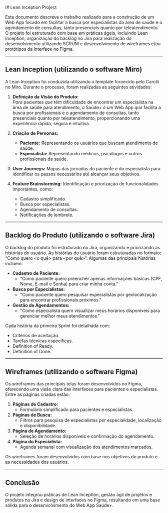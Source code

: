 i# Lean Inception Project

Este documento descreve o trabalho realizado para a construção de um Web App focado em facilitar a busca por especialistas da área de saúde e o agendamento de consultas, tanto presenciais quanto por teleatendimento. O projeto foi estruturado com base em práticas ágeis, incluindo Lean Inception, organização do backlog no Jira para realização do desenvolvimento utilizando SCRUM e desenvolvimento de wireframes e/ou protótipos da interface no Figma.

---

## Lean Inception (utilizando o software Miro)
A Lean Inception foi conduzida utilizando o template fornecido pelo Carolli no Miro. Durante o processo, foram realizadas as seguintes atividades:

1. **Definição da Visão do Produto:**  
   *Para* pacientes *que* têm dificuldade de encontrar um especialista na área de saúde para atendimento, *o* Saúde+ *é um* Web App *que* facilita a busca por profissionais e o agendamento de consultas, tanto presenciais quanto por teleatendimento, proporcionando uma experiência rápida, segura e intuitiva. 

2. **Criação de Personas:**
   - **Paciente:** Representando os usuários que buscam atendimento de saúde.
   - **Especialista:** Representando médicos, psicólogos e outros profissionais da saúde.

3. **User Journeys:**
   Mapas das jornadas do paciente e do especialista para identificar os passos necessários até alcançar seus objetivos.

4. **Feature Brainstorming:**
   Identificação e priorização de funcionalidades importantes, como:
   - Cadastro simplificado.
   - Busca por especialistas.
   - Agendamento de consultas.
   - Notificações de lembrete.

---

## Backlog do Produto (utilizando o software Jira)

O backlog do produto foi estruturado no Jira, organizando e priorizando as histórias do usuário. As histórias do usuário foram estruturadas no formato: “Como <quem> quero <o quê> para <por quê>”. Algumas das principais histórias incluem:

- **Cadastro de Paciente:**
  - "Como paciente quero preencher apenas informações básicas (CPF, Nome, E-mail e Senha) para criar minha conta."
- **Busca por Especialistas:**
  - "Como paciente quero pesquisar especialistas por geolocalização para encontrar profissionais próximos."
- **Gestão de Agendamentos:**
  - "Como especialista quero visualizar meus horários disponíveis para gerenciar melhor meus atendimentos."

Cada história da primeira Sprint foi detalhada com:
- Critérios de aceitação.
- Tarefas técnicas específicas.
- Definition of Ready.
- Definition of Done.

---

## Wireframes (utilizando o software Figma)

Os wireframes das principais telas foram desenvolvidos no Figma, oferecendo uma visão clara das interfaces para pacientes e especialistas. Entre as páginas criadas estão:

1. **Páginas de Cadastro:**
   - Formulário simplificado para pacientes e especialistas.
2. **Páginas de Busca:**
   - Filtros para pesquisa de especialistas por especialidade, localização e disponibilidade.
3. **Página de Agendamento:**
   - Seleção de horários disponíveis e confirmação do agendamento.
4. **Página do Especialista:**
   - Agenda semanal com visualização dos atendimentos marcados.

Os wireframes foram desenvolvidos com base nos objetivos do produto e as necessidades dos usuários.

---

## Conclusão

O projeto integrou práticas de Lean Inception, gestão ágil de projetos e produtos no Jira e design de interfaces no Figma, resultando em uma base sólida para o desenvolvimento do Web App Saúde+. 


